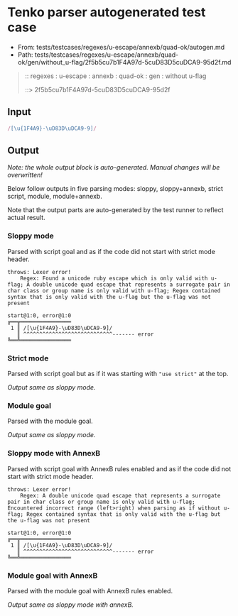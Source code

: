# Tenko parser autogenerated test case

- From: tests/testcases/regexes/u-escape/annexb/quad-ok/autogen.md
- Path: tests/testcases/regexes/u-escape/annexb/quad-ok/gen/without_u-flag/2f5b5cu7b1F4A97d-5cuD83D5cuDCA9-95d2f.md

> :: regexes : u-escape : annexb : quad-ok : gen : without u-flag
>
> ::> 2f5b5cu7b1F4A97d-5cuD83D5cuDCA9-95d2f

## Input


`````js
/[\u{1F4A9}-\uD83D\uDCA9-9]/
`````

## Output

_Note: the whole output block is auto-generated. Manual changes will be overwritten!_

Below follow outputs in five parsing modes: sloppy, sloppy+annexb, strict script, module, module+annexb.

Note that the output parts are auto-generated by the test runner to reflect actual result.

### Sloppy mode

Parsed with script goal and as if the code did not start with strict mode header.

`````
throws: Lexer error!
    Regex: Found a unicode ruby escape which is only valid with u-flag; A double unicode quad escape that represents a surrogate pair in char class or group name is only valid with u-flag; Regex contained syntax that is only valid with the u-flag but the u-flag was not present

start@1:0, error@1:0
╔══╦════════════════
 1 ║ /[\u{1F4A9}-\uD83D\uDCA9-9]/
   ║ ^^^^^^^^^^^^^^^^^^^^^^^^^^^^------- error
╚══╩════════════════

`````

### Strict mode

Parsed with script goal but as if it was starting with `"use strict"` at the top.

_Output same as sloppy mode._

### Module goal

Parsed with the module goal.

_Output same as sloppy mode._

### Sloppy mode with AnnexB

Parsed with script goal with AnnexB rules enabled and as if the code did not start with strict mode header.

`````
throws: Lexer error!
    Regex: A double unicode quad escape that represents a surrogate pair in char class or group name is only valid with u-flag; Encountered incorrect range (left>right) when parsing as if without u-flag; Regex contained syntax that is only valid with the u-flag but the u-flag was not present

start@1:0, error@1:0
╔══╦════════════════
 1 ║ /[\u{1F4A9}-\uD83D\uDCA9-9]/
   ║ ^^^^^^^^^^^^^^^^^^^^^^^^^^^^------- error
╚══╩════════════════

`````

### Module goal with AnnexB

Parsed with the module goal with AnnexB rules enabled.

_Output same as sloppy mode with annexB._
